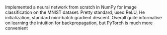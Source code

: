 Implemented a neural network from scratch in NumPy for image classification on the MNIST dataset. 
Pretty standard, used ReLU, He initialization, standard mini-batch gradient descent. 
Overall quite informative on learning the intuition for backpropagation, but PyTorch is much more convenient
